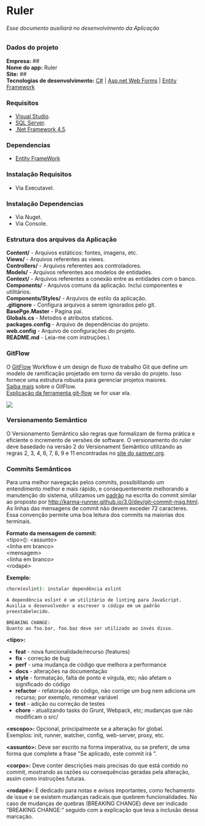 # Ruler
###### Esse documento auxiliará no desenvolvimento da Aplicação

### Dados do projeto
**Empresa:** ##\
**Nome do app:** Ruler\
**Site:** ##\
**Tecnologias de desenvolvimento:** [C#](https://docs.microsoft.com/pt-br/dotnet/csharp/) | [Asp.net Web Forms](https://dotnet.microsoft.com/apps/aspnet/web-forms) | [Entity Framework](https://docs.microsoft.com/pt-br/ef/ef6/get-started) 

### Requisitos
- [Visual Studio](https://visualstudio.microsoft.com/pt-br/).
- [SQL Server](https://www.microsoft.com/pt-br/sql-server/sql-server-downloads).
- [.Net Framework 4.5](https://www.microsoft.com/pt-br/download/details.aspx?id=30653).

### Dependencias
- [Entity FrameWork](https://docs.microsoft.com/pt-br/ef/ef6/fundamentals/install)

### Instalação Requisitos
- Via Executavel.

### Instalação Dependencias
- Via Nuget.
- Via Console.

### Estrutura dos arquivos da Aplicação
**Content/** - Arquivos estáticos: fontes, imagens, etc.\
**Views/** - Arquivos referentes as views. \
**Controllers/** - Arquivos referentes aos controladores.\
**Models/** - Arquivos referentes aos modelos de entidades.\
**Context/** - Arquivos referentes a conexão entre as entidades com o banco.\
**Components/** - Arquivos comuns da aplicação. Inclui componentes e utilitários.\
**Components/Styles/** - Arquivos de estilo da aplicação.\
**.gitignore** - Configura arquivos a serem ignorados pelo git.\
**BasePge.Master** - Pagina pai.\
**Globals.cs** - Metodos e atributos staticos.\
**packages.config** - Arquivo de dependências do projeto.\
**web.config** - Arquivo de configurações do projeto.\
**README.md** - Leia-me com instruções.\

### GitFlow
O [GitFlow](https://medium.com/trainingcenter/utilizando-o-fluxo-git-flow-e63d5e0d5e04) Workflow é um design de fluxo de trabalho Git que define um modelo de ramificação projetado em torno da versão do projeto. Isso fornece uma estrutura robusta para gerenciar projetos maiores.\
[Saiba mais](https://datasift.github.io/gitflow/IntroducingGitFlow.html) sobre o GitFlow.\
[Explicação da ferramenta git-flow](https://fjorgemota.com/git-flow-uma-forma-legal-de-organizar-repositorios-git/) se for usar ela.

![](https://proxy.duckduckgo.com/iu/?u=https%3A%2F%2Fraw.githubusercontent.com%2FVoronenko%2Fgitflow-release%2Fmaster%2Fimages%2Fgit-workflow-release-cycle-4maintenance.png&f=1)

### Versionamento Semântico
O Versionamento Semântico são regras que formalizam de forma prática e eficiente o incremento de versões de software. O versionamento do ruler deve basedado na versão 2 do Versionament Semântico utilizando as regras 2, 3, 4, 6, 7, 8, 9 e 11 encontradas no [site do samver.org](https://semver.org/lang/pt-BR/).

### Commits Semânticos
Para uma melhor navegação pelos commits, possibilitando um entendimento melhor e mais rápido, e consequentemente melhorando a manutenção do sistema, utilizamos um [padrão](https://gist.github.com/eltonea/a717e3c786686b674f4ebe2475ca3313) na escrita do commit similar ao proposto por http://karma-runner.github.io/3.0/dev/git-commit-msg.html.
As linhas das mensagens de commit não devem exceder 72 caracteres. Essa convenção permite uma boa leitura dos commits na maiorias dos terminais.

**Formato da mensagem de commit:**\
\<tipo\>\(<escopo>\): \<assunto\>\
\<linha em branco\>\
\<mensagem\>\
\<linha em branco\>\
\<rodapé\>

**Exemplo:**
```sh
chore(eslint): instalar dependência eslint

A dependência eslint é um utilitário de linting para JavaScript.
Auxilia o desenvolvedor a escrever o código em um padrão
preestabelecido.

BREAKING CHANGE:
Quanto ao foo.bar, foo.baz deve ser utilizado ao invés disso.
```

**\<tipo\>:**
  - **feat** - nova funcionalidade/recurso (features)
  - **fix** - correção de bug
  - **perf** - uma mudança de código que melhora a performance
  - **docs** - alterações na documentação
  - **style** - formatação, falta de ponto e vírgula, etc; não afetam o significado do código
  - **refactor** - refatoração do código, não corrige um bug nem adiciona um recurso; por exemplo, renomear variável
  - **test** - adição ou correção de testes
  - **chore** - atualizando tasks do Grunt, Webpack, etc; mudanças que não modificam o src/

**\<escopo\>:** Opcional, principalmente se a alteração for global.\
Exemplos: init, runner, watcher, config, web-server, proxy, etc.

**\<assunto\>:** Deve ser escrito na forma imperativa, ou se preferir, de uma forma que complete a frase "Se aplicado, este commit irá ".

**\<corpo\>:** Deve conter descrições mais precisas do que está contido no commit, mostrando as razões ou consequências geradas pela alteração, assim como instruções futuras.

**\<rodapé\>:** È dedicado para notas e avisos importantes, como fechamento de issue e se existem mudanças radicais que quebrem funcionalidades. No caso de mudanças de quebras (BREAKING CHANGE) deve ser indicado “BREAKING CHANGE:” seguido com a explicação que leva a inclusão dessa marcação.
